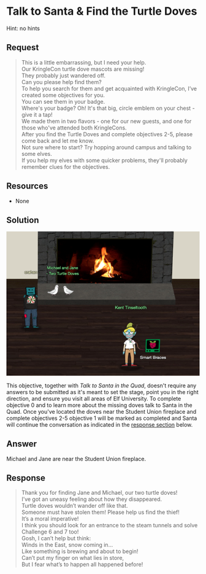 # Talk to Santa & Find the Turtle Doves
Hint: no hints

## Request
> This is a little embarrassing, but I need your help.  
> Our KringleCon turtle dove mascots are missing!  
> They probably just wandered off.  
> Can you please help find them?  
> To help you search for them and get acquainted with KringleCon, I’ve created some objectives for you.  
> You can see them in your badge.  
> Where's your badge? Oh! It's that big, circle emblem on your chest - give it a tap!  
> We made them in two flavors - one for our new guests, and one for those who've attended both KringleCons.  
> After you find the Turtle Doves and complete objectives 2-5, please come back and let me know.  
> Not sure where to start? Try hopping around campus and talking to some elves.  
> If you help my elves with some quicker problems, they'll probably remember clues for the objectives.  

## Resources
- None

## Solution
![Michael and Jane](../img/challenges/c1/c1_1.png)

This objective, together with *Talk to Santa in the Quad*, doesn't require any answers to be submitted as it's meant to set the stage, point you in the right direction, and ensure you visit all areas of Elf University. To complete objective 0 and to learn more about the missing doves talk to Santa in the Quad. Once you've located the doves near the Student Union fireplace and complete objectives 2-5 objective 1 will be marked as completed and Santa will continue the conversation as indicated in the [response section](#response) below.

## Answer
Michael and Jane are near the Student Union fireplace.

## Response
> Thank you for finding Jane and Michael, our two turtle doves!  
> I’ve got an uneasy feeling about how they disappeared.  
> Turtle doves wouldn’t wander off like that.  
> Someone must have stolen them! Please help us find the thief!  
> It’s a moral imperative!  
> I think you should look for an entrance to the steam tunnels and solve Challenge 6 and 7 too!  
> Gosh, I can’t help but think:  
> Winds in the East, snow coming in...  
> Like something is brewing and about to begin!  
> Can’t put my finger on what lies in store,  
> But I fear what’s to happen all happened before!  

